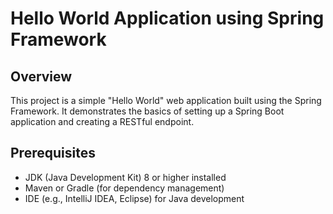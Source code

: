 # Hello World Application using Spring Framework

## Overview

This project is a simple "Hello World" web application built using the Spring Framework. It demonstrates the basics of setting up a Spring Boot application and creating a RESTful endpoint.

## Prerequisites

- JDK (Java Development Kit) 8 or higher installed
- Maven or Gradle (for dependency management)
- IDE (e.g., IntelliJ IDEA, Eclipse) for Java development



